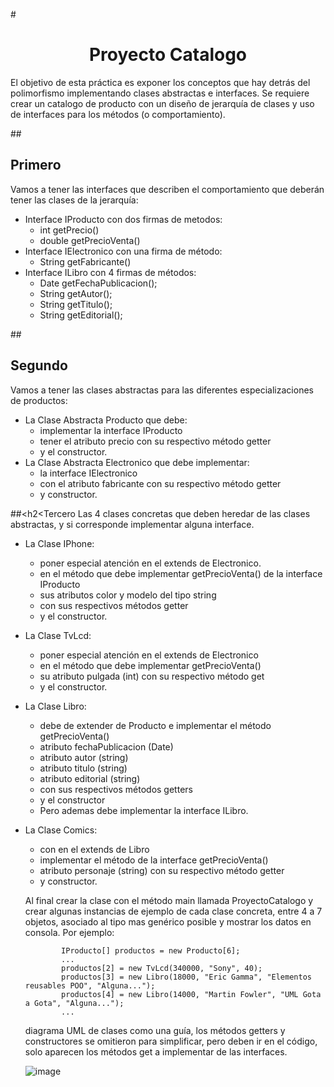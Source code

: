 #<h1 align="center">Proyecto Catalogo</h1>

El objetivo de esta práctica es exponer los conceptos que hay detrás del polimorfismo implementando clases abstractas e interfaces.
Se requiere crear un catalogo de producto con un diseño de jerarquía de clases y uso de interfaces para los métodos (o comportamiento).

##<h2>Primero</h2>
Vamos a tener las interfaces que describen el comportamiento que deberán tener las clases de la jerarquía:
- Interface IProducto con dos firmas de metodos:
   * int getPrecio()
   * double getPrecioVenta()
- Interface IElectronico con una firma de método:
   * String getFabricante()
- Interface ILibro con 4 firmas de métodos:
   * Date getFechaPublicacion();
   * String getAutor();
   * String getTitulo();
   * String getEditorial();

##<h2>Segundo</h2>
Vamos a tener las clases abstractas para las diferentes especializaciones de productos:
- La Clase Abstracta Producto que debe:
   * implementar la interface IProducto
   * tener el atributo precio con su respectivo método getter
   *  y el constructor.
- La Clase Abstracta Electronico que debe implementar:
   * la interface IElectronico
   * con el atributo fabricante con su respectivo método getter
   *  y constructor.
     
##<h2<Tercero</h2>
Las 4 clases concretas que deben heredar de las clases abstractas, y si corresponde implementar alguna interface.
- La Clase IPhone:
   * poner especial atención en el extends de Electronico.
   * en el método que debe implementar getPrecioVenta() de la interface IProducto
   * sus atributos color y modelo del tipo string
   * con sus respectivos métodos getter
   * y el constructor.
- La Clase TvLcd:
   * poner especial atención en el extends de Electronico
   * en el método que debe implementar getPrecioVenta()
   * su atributo pulgada (int) con su respectivo método get
   *  y el constructor.
- La Clase Libro:
   * debe de extender de Producto e implementar el método getPrecioVenta()
   * atributo fechaPublicacion (Date)
   * atributo autor (string)
   * atributo titulo (string)
   * atributo editorial (string)
   * con sus respectivos métodos getters
   * y el constructor
   * Pero ademas debe implementar la interface ILibro.
- La Clase Comics:
   * con en el extends de Libro
   * implementar el método de la interface getPrecioVenta()
   * atributo personaje (string) con su respectivo método getter
   *  y constructor.
 
  Al final crear la clase con el método main llamada ProyectoCatalogo y crear algunas instancias de ejemplo de cada clase concreta, entre 4 a 7 objetos, asociado al tipo mas genérico posible y mostrar los datos en consola. Por ejemplo:

              IProducto[] productos = new Producto[6];
              ...
              productos[2] = new TvLcd(340000, "Sony", 40);
              productos[3] = new Libro(18000, "Eric Gamma", "Elementos reusables POO", "Alguna...");
              productos[4] = new Libro(14000, "Martin Fowler", "UML Gota a Gota", "Alguna...");
              ...

  diagrama UML de clases como una guía, los métodos getters y constructores se omitieron para simplificar, pero deben ir en el código, solo aparecen los métodos get a implementar de las interfaces.

  ![image](https://github.com/CCrisstian/TAREA_Proyecto_Catalogo_INTERFACES/assets/111469216/cac3d9bf-b4d6-4d0f-a483-6b65ee4b94c0)
